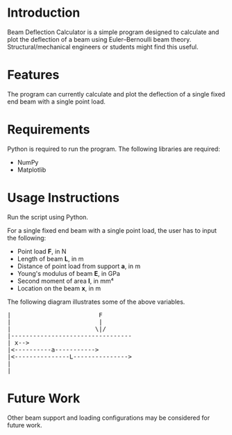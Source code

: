 # Introduction
Beam Deflection Calculator is a simple program designed to calculate and plot the deflection of a beam using Euler–Bernoulli beam theory. Structural/mechanical engineers or students might find this useful. 

# Features
The program can currently calculate and plot the deflection of a single fixed end beam with a single point load.

# Requirements
Python is required to run the program. The following libraries are required:
- NumPy
- Matplotlib

# Usage Instructions
Run the script using Python.

For a single fixed end beam with a single point load, the user has to input the following:
- Point load **F**, in N
- Length of beam **L**, in m
- Distance of point load from support **a**, in m
- Young's modulus of beam **E**, in GPa
- Second moment of area **I**, in mm⁴
- Location on the beam **x**, in m

The following diagram illustrates some of the above variables.
<pre>
|                        F
|                        |
|                       \|/
|---------------------------------
| x-->
|<----------a----------->
|<---------------L--------------->
|
|
</pre>

# Future Work
Other beam support and loading configurations may be considered for future work.
